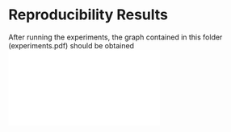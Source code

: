 # Reproducibility Results
After running the experiments, the graph contained in this folder (experiments.pdf) should be obtained
![Alt text](fog-modelling/output-to-be-obtained/experiments.pdf "Title")

